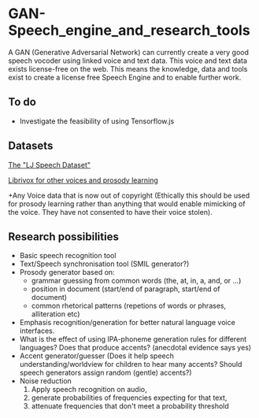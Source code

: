 # GAN-Speech_engine_and_research_tools
A GAN (Generative Adversarial Network) can currently create a very good speech vocoder using linked voice and text data. This voice and text data exists license-free on the web. This means the knowledge, data and tools exist to create a license free Speech Engine and to enable further work.
## To do
 - Investigate the feasibility of using Tensorflow.js 

## Datasets
[The "LJ Speech Dataset"](https://keithito.com/LJ-Speech-Dataset/)

[Librivox for other voices and prosody learning](https://librivox.org/)

+Any Voice data that is now out of copyright (Ethically this should be used for prosody learning rather than anything that would enable mimicking of the voice. They have not consented to have their voice stolen). 

## Research possibilities
 - Basic speech recognition tool
 - Text/Speech synchronisation tool (SMIL generator?)
 - Prosody generator based on:
   - grammar guessing from common words (the, at, in, a, and, or ...) 
   - position in document (start/end of paragraph, start/end of document)
   - common rhetorical patterns (repetions of words or phrases, alliteration etc)
- Emphasis recognition/generation for better natural language voice interfaces.
 - What is the effect of using IPA-phoneme generation rules for different languages? Does that produce accents? (anecdotal evidence says yes)
 - Accent generator/guesser (Does it help speech understanding/worldview for children to hear many accents? Should speech generators assign random (gentle) accents?)
 - Noise reduction 
   1. Apply speech recognition on audio, 
   2. generate probabilities of frequencies expecting for that text, 
   3. attenuate frequencies that don't meet a probability threshold 
